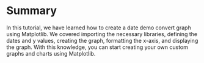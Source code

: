# Summary

In this tutorial, we have learned how to create a date demo convert graph using Matplotlib. We covered importing the necessary libraries, defining the dates and y values, creating the graph, formatting the x-axis, and displaying the graph. With this knowledge, you can start creating your own custom graphs and charts using Matplotlib.
